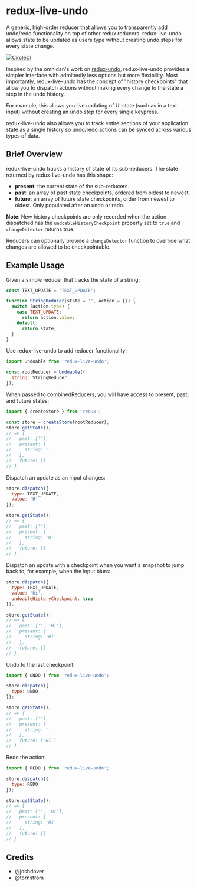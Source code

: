 # redux-live-undo

A generic, high-order reducer that allows you to transparently add undo/redo functionality on top of other redux
reducers. redux-live-undo allows state to be updated as users type without creating undo steps for every state change.

[![CircleCI](https://circleci.com/gh/cratejoy/redux-live-undo.svg?style=svg)](https://circleci.com/gh/cratejoy/redux-live-undo)

Inspired by the omnidan's work on [redux-undo](https://github.com/omnidan/redux-undo), redux-live-undo provides a simpler
interface with admittedly less options but more flexibility. Most importantly, redux-live-undo has the concept of "history
checkpoints" that allow you to dispatch actions without making every change to the state a step in the undo history.

For example, this allows you live updating of UI state (such as in a text input) without creating an undo step for every
single keypress.

redux-live-undo also allows you to track entire sections of your application state as a single history so undo/redo
actions can be synced across various types of data.

## Brief Overview

redux-live-undo tracks a history of state of its sub-reducers. The state returned by redux-live-undo has this shape:
- **present**: the current state of the sub-reducers.
- **past**: an array of past state checkpoints, ordered from oldest to newest.
- **future**: an array of future state checkpoints, order from newest to oldest. Only populated after an undo or redo.

**Note**: New history checkpoints are only recorded when the action dispatched has the `undoableHistoryCheckpoint`
property set to `true` and `changeDetector` returns true.

Reducers can optionally provide a `changeDetector` function to override what changes are allowed to be checkpointable.

## Example Usage

Given a simple reducer that tracks the state of a string:
```js
const TEXT_UPDATE = 'TEXT_UPDATE';

function StringReducer(state = '', action = {}) {
  switch (action.type) {
    case TEXT_UPDATE:
      return action.value;
    default:
      return state;
  }
}
```

Use redux-live-undo to add reducer functionality:
```js
import Undoable from 'redux-live-undo';

const rootReducer = Undoable({
  string: StringReducer
});
```

When passed to combinedReducers, you will have access to present, past, and future states:
```js
import { createStore } from 'redux';

const store = createStore(rootReducer);
store.getState();
// => {
//   past: [''],
//   present: {
//     string: ''
//   },
//   future: []
// }
```

Dispatch an update as an input changes:
```js
store.dispatch({
  type: TEXT_UPDATE,
  value: 'H'
});

store.getState();
// => {
//   past: [''],
//   present: {
//     string: 'H'
//   },
//   future: []
// }
```

Dispatch an update with a checkpoint when you want a snapshot to jump back to, for example, when the input blurs:
```js
store.dispatch({
  type: TEXT_UPDATE,
  value: 'Hi',
  undoableHistoryCheckpoint: true
});

store.getState();
// => {
//   past: ['', 'Hi'],
//   present: {
//     string: 'Hi'
//   },
//   future: []
// }
```

Undo to the last checkpoint:
```js
import { UNDO } from 'redux-live-undo';

store.dispatch({
  type: UNDO
});

store.getState();
// => {
//   past: [''],
//   present: {
//     string: ''
//   },
//   future: ['Hi']
// }
```

Redo the action:
```js
import { REDO } from 'redux-live-undo';

store.dispatch({
  type: REDO
});

store.getState();
// => {
//   past: ['', 'Hi'],
//   present: {
//     string: 'Hi'
//   },
//   future: []
// }
```

## Credits

- @joshdover
- @tornstrom
